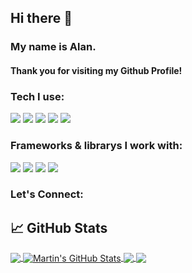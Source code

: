 ## Hi there 👋

### My name is Alan.

#### Thank you for visiting my Github Profile!

### Tech I use:

![](https://img.shields.io/badge/Code-HTML5-informational?style=flat&logo=<HTML>&logoColor=white&color=f06529
)
![](https://img.shields.io/badge/Code-CSS-informational?style=flat&logo=<HTML>&logoColor=white&color=264de4
)
![](https://img.shields.io/badge/Code-Javascript-informational?style=flat&logo=<HTML>&logoColor=white&color=f0db4f
) 
![](https://img.shields.io/badge/Code-Python-informational?style=flat&logo=<HTML>&logoColor=white&color=4B8BBE
) 
![](https://img.shields.io/badge/Code-mySQL-informational?style=flat&logo=<HTML>&logoColor=white&color=00758f
)

### Frameworks & librarys I work with:
  
![](https://img.shields.io/badge/Library-Bootstrap-informational?style=flat&logo=<HTML>&logoColor=white&color=264de4
)
![](https://img.shields.io/badge/Library-JQuery-informational?style=flat&logo=<HTML>&logoColor=white&color=B24926
)
![](https://img.shields.io/badge/Framework-Flask-informational?style=flat&logo=<HTML>&logoColor=white&color=3cbd0d
) 
![](https://img.shields.io/badge/Framework-Django-informational?style=flat&logo=<HTML>&logoColor=white&color=4B8BBE
) 
  
### Let's Connect:



  ## &#x1f4c8; GitHub Stats

<a href="https://github.com/Alan-Bushell/Alan-Bushell">
  <img align="center" src="https://github-readme-stats.vercel.app/api/top-langs/?username=Alan-Bushell&hide=java,html,tex&title_color=ffffff&text_color=c9cacc&icon_color=2bbc8a&bg_color=1d1f21&langs_count=3" />
</a>
<a href="https://github.com/Alan-Bushell/Alan-Bushell">
  <img align="center" src="https://github-readme-stats.vercel.app/api?username=Alan-Bushell&show_icons=true&line_height=27&count_private=true&title_color=ffffff&text_color=c9cacc&icon_color=2bbc8a&bg_color=1d1f21" alt="Martin's GitHub Stats" />
</a>

<a href="https://github.com/Alan-Bushell/tile-loader">
  <img align="center" src="https://github-readme-stats.vercel.app/api/pin/?username=Alan-Bushell&repo=tile-loader&title_color=ffffff&text_color=c9cacc&icon_color=2bbc8a&bg_color=1d1f21" />
</a>


<a href="https://github.com/Alan-Bushell/toggle-switch-testing">
  <img align="center" src="https://github-readme-stats.vercel.app/api/pin/?username=Alan-Bushell&repo=toggle-switch-testing&title_color=ffffff&text_color=c9cacc&icon_color=2bbc8a&bg_color=1d1f21" />
</a>    

<!-- links to social media icons -->

<!-- icons with padding -->

[1.1]: http://i.imgur.com/tXSoThF.png (twitter icon with padding)
[2.1]: http://i.imgur.com/0o48UoR.png (github icon with padding)

<!-- icons without padding -->

[1.2]: http://i.imgur.com/wWzX9uB.png (twitter icon without padding)
[2.2]: http://i.imgur.com/9I6NRUm.png (github icon without padding)
[3.2]: https://raw.githubusercontent.com/Bushell23/Bushell23/master/linkedin-3-16.png (LinkedIn icon without padding)


<!-- links to your social media accounts -->

[2]: https://github.com/Alan-Bushell
[3]: https://www.linkedin.com/Bushell23



<!-- Resources -->
<!-- Icons: https://simpleicons.org/ -->
<!-- GitHub Stats: https://github.com/anuraghazra/github-readme-stats -->
<!-- Emojis: https://emojipedia.org/emoji/ -->
<!-- HTML Emojis: https://www.fileformat.info/index.htm -->
<!-- Shields: https://shields.io/ -->
<!-- Awesome GitHub Profile README: https://github.com/abhisheknaiidu/awesome-github-profile-readme -->


<!--
**Alan-Bushell/Alan-Bushell** is a ✨ _special_ ✨ repository because its `README.md` (this file) appears on your GitHub profile.

Here are some ideas to get you started:

- 🔭 I’m currently working on ...
- 🌱 I’m currently learning ...
- 👯 I’m looking to collaborate on ...
- 🤔 I’m looking for help with ...
- 💬 Ask me about ...
- 📫 How to reach me: ...
- 😄 Pronouns: ...
- ⚡ Fun fact: ...
-->
